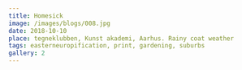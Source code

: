 ```yaml
---
title: Homesick
image: /images/blogs/008.jpg
date: 2018-10-10
place: tegneklubben, Kunst akademi, Aarhus. Rainy coat weather
tags: easterneuropification, print, gardening, suburbs
gallery: 2
---
```

